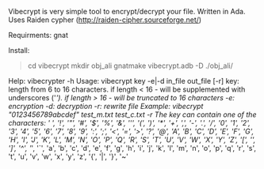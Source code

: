 Vibecrypt is very simple tool to encrypt/decrypt your file.
Written in Ada. Uses Raiden cypher (http://raiden-cipher.sourceforge.net/)

Requirments:
 gnat

Install:
 > cd vibecrypt
 > mkdir obj_ali
 > gnatmake vibecrypt.adb -D ./obj_ali/

Help:
 vibecrypter -h
Usage:
 vibecrypt key -e|-d in_file out_file [-r]
  key: length from 6 to 16 characters.
       if length < 16 - will be supplemented with underscores ('_').
       if length > 16 - will be truncated to 16 characters
  -e: encryption
  -d: decryption
  -r: rewrite file
Example:
 vibecrypt "0123456789abcdef" test_m.txt test_c.txt -r
The key can contain one of the characters:
 ' ', '!', '"', '#', '$', '%', '&',
 ''', '(', ')', '*', '+', ',', '-', '.', '/', '0',
 '1', '2', '3', '4', '5', '6', '7', '8', '9', ':',
 ';', '<', '=', '>', '?', '@', 'A', 'B', 'C', 'D',
 'E', 'F', 'G', 'H', 'I', 'J', 'K', 'L', 'M', 'N',
 'O', 'P', 'Q', 'R', 'S', 'T', 'U', 'V', 'W', 'X',
 'Y', 'Z', '[', '\', ']', '^', '_', '`', 'a', 'b',
 'c', 'd', 'e', 'f', 'g', 'h', 'i', 'j', 'k', 'l',
 'm', 'n', 'o', 'p', 'q', 'r', 's', 't', 'u', 'v',
 'w', 'x', 'y', 'z', '{', '|', '}', '~'

